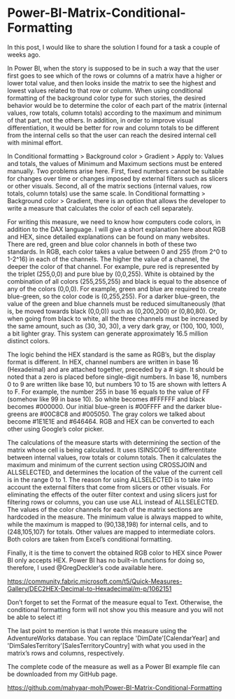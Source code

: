 # Power-BI-Matrix-Conditional-Formatting

In this post, I would like to share the solution I found for a task a couple of weeks ago.
 
In Power BI, when the story is supposed to be in such a way that the user first goes to see which of the rows or columns of a matrix have a higher or lower total value, and then looks inside the matrix to see the highest and lowest values related to that row or column. When using conditional formatting of the background color type for such stories, the desired behavior would be to determine the color of each part of the matrix (internal values, row totals, column totals) according to the maximum and minimum of that part, not the others. In addition, in order to improve visual differentiation, it would be better for row and column totals to be different from the internal cells so that the user can reach the desired internal cell with minimal effort. 
 
In Conditional formatting > Background color > Gradient > Apply to: Values and totals, the values of Minimum and Maximum sections must be entered manually. Two problems arise here. First, fixed numbers cannot be suitable for changes over time or changes imposed by external filters such as slicers or other visuals. Second, all of the matrix sections (internal values, row totals, column totals) use the same scale. In Conditional formatting > Background color > Gradient, there is an option that allows the developer to write a measure that calculates the color of each cell separately.
 
For writing this measure, we need to know how computers code colors, in addition to the DAX language. I will give a short explanation here about RGB and HEX, since detailed explanations can be found on many websites. There are red, green and blue color channels in both of these two standards. In RGB, each color takes a value between 0 and 255 (from 2^0 to 1-2^16) in each of the channels. The higher the value of a channel, the deeper the color of that channel. For example, pure red is represented by the triplet (255,0,0) and pure blue by (0,0,255). White is obtained by the combination of all colors (255,255,255) and black is equal to the absence of any of the colors (0,0,0). For example, green and blue are required to create blue-green, so the color code is (0,255,255). For a darker blue-green, the value of the green and blue channels must be reduced simultaneously (that is, be moved towards black (0,0,0)) such as (0,200,200) or (0,80,80). Or, when going from black to white, all the three channels must be increased by the same amount, such as (30, 30, 30), a very dark gray, or (100, 100, 100), a bit lighter gray. This system can generate approximately 16.5 million distinct colors.
 
The logic behind the HEX standard is the same as RGB’s, but the display format is different. In HEX, channel numbers are written in base 16 (Hexadeimal) and are attached together, preceded by a # sign. It should be noted that a zero is placed before single-digit numbers. In base 16, numbers 0 to 9 are written like base 10, but numbers 10 to 15 are shown with letters A to F. For example, the number 255 in base 16 equals to the value of FF (somehow like 99 in base 10). So white becomes #FFFFFF and black becomes #000000. Our initial blue-green is #00FFFF and the darker blue-greens are #00C8C8 and #005050. The gray colors we talked about become #1E1E1E and #646464. RGB and HEX can be converted to each other using Google’s color picker.
 
The calculations of the measure starts with determining the section of the matrix whose cell is being calculated. It uses ISINSCOPE to differentitate between internal values, row totals or column totals. Then it calculates the maximum and minimum of the current section using CROSSJOIN and ALLSELECTED, and determines the location of the value of the current cell is in the range 0 to 1. The reason for using ALLSELECTED is to take into account the external filters that come from slicers or other visuals. For eliminating the effects of the outer filter context and using slicers just for filtering rows or columns, you can use use ALL instead of ALLSELECTED. The values of the color channels for each of the matrix sections are hardcoded in the measure. The minimum value is always mapped to white, while the maximum is mapped to (90,138,198) for internal cells, and to (248,105,107) for totals. Other values are mapped to intermediate colors. Both colors are taken from Excel’s conditional formatting.
 
Finally, it is the time to convert the obtained RGB color to HEX since Power BI only accepts HEX. Power BI has no built-in functions for doing so, therefore, I used @GregDeckler’s code available here.
 
https://community.fabric.microsoft.com/t5/Quick-Measures-Gallery/DEC2HEX-Decimal-to-Hexadecimal/m-p/1062151
 
Don’t forget to set the Format of the measure equal to Text. Otherwise, the conditional formatting form will not show you this measure and you will not be able to select it!
 
The last point to mention is that I wrote this measure using the AdventureWorks database. You can replace 'DimDate'[CalendarYear] and 'DimSalesTerritory'[SalesTerritoryCountry] with what you used in the matrix’s rows and columns, respectively.
 
The complete code of the measure as well as a Power BI example file can be downloaded from my GitHub page. 

https://github.com/mahyaar-moh/Power-BI-Matrix-Conditional-Formatting 
 

